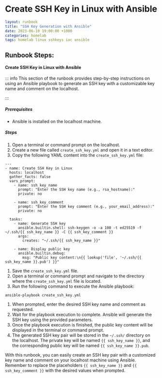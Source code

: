 # Create SSH Key in Linux with Ansible

```yaml
layout: runbook
title: "SSH Key Generation with Ansible"
date: 2023-06-10 19:00:00 +1000
categories: homelab
tags: homelab linux sshkeys iac ansible
```

## Runbook Steps:

#### Create SSH Key in Linux with Ansible

::: info
This section of the runbook provides step-by-step instructions on using an Ansible playbook to generate an SSH key with a customizable key name and comment on the localhost.

:::

##### **Prerequisites**

- Ansible is installed on the localhost machine.

##### **Steps**

1. Open a terminal or command prompt on the localhost.
2. Create a new file called `create_ssh_key.yml` and open it in a text editor.
3. Copy the following YAML content into the `create_ssh_key.yml` file:

```
---
- name: Create SSH Key in Linux
  hosts: localhost
  gather_facts: false
  vars_prompt:
    - name: ssh_key_name
      prompt: "Enter the SSH key name (e.g., rsa_hostname):"
      private: no

    - name: ssh_key_comment
      prompt: "Enter the SSH key comment (e.g., your_email_address):"
      private: no

  tasks:
    - name: Generate SSH key
      ansible.builtin.shell: ssh-keygen -o -a 100 -t ed25519 -f ~/.ssh/{{ ssh_key_name }} -C {{ ssh_key_comment }}
      args:
        creates: "~/.ssh/{{ ssh_key_name }}"

    - name: Display public key
      ansible.builtin.debug:
        msg: "Public key content:\n{{ lookup('file', '~/.ssh/{{ ssh_key_name }}.pub') }}"
```

1. Save the `create_ssh_key.yml` file.
2. Open a terminal or command prompt and navigate to the directory where the `create_ssh_key.yml` file is located.
3. Run the following command to execute the Ansible playbook:

```
ansible-playbook create_ssh_key.yml
```

1. When prompted, enter the desired SSH key name and comment as requested.
2. Wait for the playbook execution to complete. Ansible will generate the SSH key using the provided parameters.
3. Once the playbook execution is finished, the public key content will be displayed in the terminal or command prompt.
4. The generated SSH key pair will be stored in the `~/.ssh/` directory on the localhost. The private key will be named `{{ ssh_key_name }}`, and the corresponding public key will be named `{{ ssh_key_name }}.pub`.

With this runbook, you can easily create an SSH key pair with a customized key name and comment on your localhost machine using Ansible. Remember to replace the placeholders `{{ ssh_key_name }}` and `{{ ssh_key_comment }}` with the desired values when prompted.
